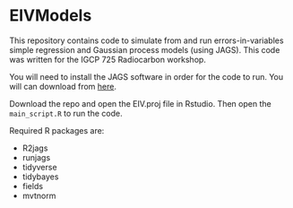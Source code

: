 # EIVModels
This repository contains code to simulate from and run errors-in-variables simple regression and Gaussian process models (using JAGS). This code was written for the IGCP 725 Radiocarbon workshop. 

You will need to install the JAGS software in order for the code to run. You will can download from [here](https://sourceforge.net/projects/mcmc-jags/).

Download the repo and open the EIV.proj file in Rstudio. Then open the `main_script.R` to run the code. 

Required R packages are: 

  - R2jags
  - runjags
  - tidyverse
  - tidybayes
  - fields
  - mvtnorm

